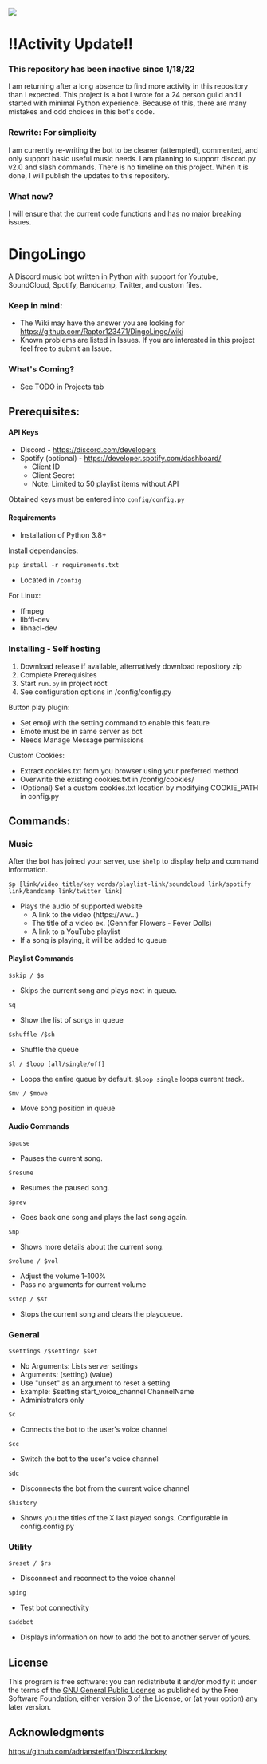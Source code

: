 ![](https://repository-images.githubusercontent.com/286907609/eb884086-46d8-44bf-95c1-fc2ed8362122) 

# !!Activity Update!!
### This repository has been inactive since 1/18/22

I am returning after a long absence to find more activity in this repository than I expected. This project is a bot I wrote for a 24 person guild and I started with minimal Python experience. Because of this, there are many mistakes and odd choices in this bot's code.

### Rewrite: For simplicity
I am currently re-writing the bot to be cleaner (attempted), commented, and only support basic useful music needs. I am planning to support discord.py v2.0 and slash commands. There is no timeline on this project. When it is done, I will publish the updates to this repository.

### What now?
I will ensure that the current code functions and has no major breaking issues.

# DingoLingo
A Discord music bot written in Python with support for Youtube, SoundCloud, Spotify, Bandcamp, Twitter, and custom files.

### Keep in mind:
* The Wiki may have the answer you are looking for https://github.com/Raptor123471/DingoLingo/wiki
* Known problems are listed in Issues. If you are interested in this project feel free to submit an Issue.


<h3>What's Coming?</h1>

  - See TODO in Projects tab

## Prerequisites:

#### API Keys
* Discord - https://discord.com/developers
* Spotify (optional) - https://developer.spotify.com/dashboard/
  - Client ID
  - Client Secret
  - Note: Limited to 50 playlist items without API

Obtained keys must be entered into ```config/config.py```

#### Requirements

* Installation of Python 3.8+

Install dependancies:
```
pip install -r requirements.txt
```
* Located in ```/config```

For Linux:
* ffmpeg
* libffi-dev 
* libnacl-dev 

### Installing - Self hosting

1. Download release if available, alternatively download repository zip
2. Complete Prerequisites
3. Start ```run.py``` in project root
4. See configuration options in /config/config.py

Button play plugin:
* Set emoji with the setting command to enable this feature
* Emote must be in same server as bot
* Needs Manage Message permissions

Custom Cookies:
* Extract cookies.txt from you browser using your preferred method
* Overwrite the existing cookies.txt in /config/cookies/
* (Optional) Set a custom cookies.txt location by modifying COOKIE_PATH in config.py

## Commands:

### Music

After the bot has joined your server, use ```$help``` to display help and command information.


```
$p [link/video title/key words/playlist-link/soundcloud link/spotify link/bandcamp link/twitter link]
```

* Plays the audio of supported website
    - A link to the video (https://ww...)
    - The title of a video ex. (Gennifer Flowers - Fever Dolls)
    - A link to a YouTube playlist
* If a song is playing, it will be added to queue

#### Playlist Commands

```
$skip / $s
```

* Skips the current song and plays next in queue.

```
$q
```

* Show the list of songs in queue

```
$shuffle /$sh
```

* Shuffle the queue

```
$l / $loop [all/single/off]
```

* Loops the entire queue by default. `$loop single` loops current track.

```
$mv / $move
```

* Move song position in queue

#### Audio Commands

```
$pause
```

* Pauses the current song.

```
$resume
```

* Resumes the paused song.

```
$prev
```

* Goes back one song and plays the last song again.

```
$np
```

* Shows more details about the current song.

```
$volume / $vol
```

* Adjust the volume 1-100%
* Pass no arguments for current volume

```
$stop / $st
```
* Stops the current song and clears the playqueue.


### General

```
$settings /$setting/ $set
```
* No Arguments: Lists server settings
* Arguments: (setting) (value)
* Use "unset" as an argument to reset a setting
* Example: $setting start_voice_channel ChannelName
* Administrators only

```
$c
```

* Connects the bot to the user's voice channel

```
$cc
```

* Switch the bot to the user's voice channel

```
$dc
```

* Disconnects the bot from the current voice channel

```
$history
```
* Shows you the titles of the X last played songs. Configurable in config.config.py


### Utility

```
$reset / $rs
```

* Disconnect and reconnect to the voice channel

```
$ping
```

* Test bot connectivity

```
$addbot
```

* Displays information on how to add the bot to another server of yours.

## License

This program is free software: you can redistribute it and/or modify
it under the terms of the [GNU General Public License](LICENSE) as published by
the Free Software Foundation, either version 3 of the License, or
(at your option) any later version.


## Acknowledgments

https://github.com/adriansteffan/DiscordJockey

